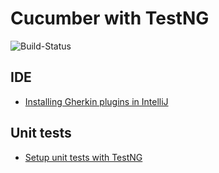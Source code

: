 # Cucumber with TestNG

![Build-Status](https://github.com/mflingelli/cucumber-testng/actions/workflows/ci.yml/badge.svg)


## IDE

* [Installing Gherkin plugins in IntelliJ](doc/intellij.md)

## Unit tests

* [Setup unit tests with TestNG](doc/testng.md)
